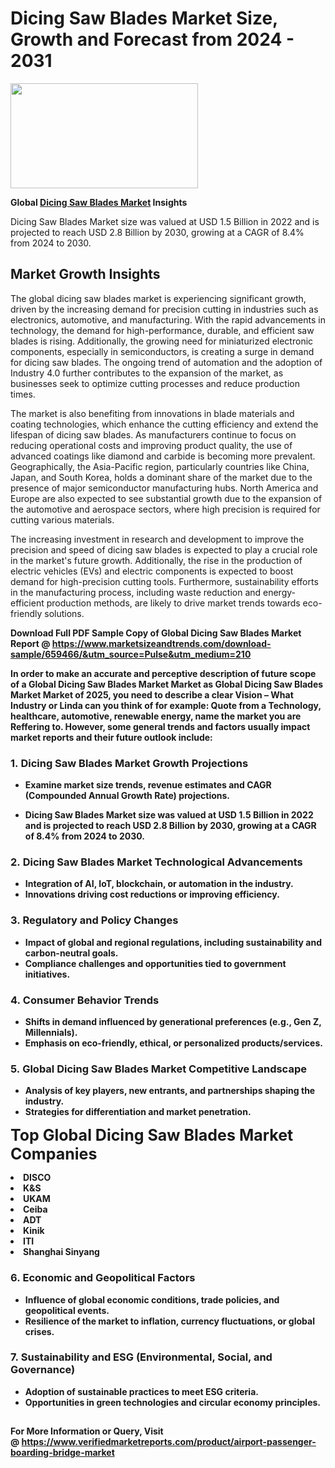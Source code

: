 <H1>Dicing Saw Blades Market Size, Growth and Forecast from 2024 - 2031</H1><img class="aligncenter size-medium wp-image-584254" src="https://thirdeyenews.in/wp-content/uploads/2024/09/Global-Market-Research-300x168.jpeg" alt="" width="300" height="168" /><p><strong>Global&nbsp;<a href="https://www.marketsizeandtrends.com/download-sample/659466/&amp;utm_source=Pulse&amp;utm_medium=210">Dicing Saw Blades Market</a> Insights</strong></p><p>Dicing Saw Blades Market size was valued at USD 1.5 Billion in 2022 and is projected to reach USD 2.8 Billion by 2030, growing at a CAGR of 8.4% from 2024 to 2030.</p><p><h2>Market Growth Insights</h2> <p>The global dicing saw blades market is experiencing significant growth, driven by the increasing demand for precision cutting in industries such as electronics, automotive, and manufacturing. With the rapid advancements in technology, the demand for high-performance, durable, and efficient saw blades is rising. Additionally, the growing need for miniaturized electronic components, especially in semiconductors, is creating a surge in demand for dicing saw blades. The ongoing trend of automation and the adoption of Industry 4.0 further contributes to the expansion of the market, as businesses seek to optimize cutting processes and reduce production times.</p> <p><strong></strong></p> <p>The market is also benefiting from innovations in blade materials and coating technologies, which enhance the cutting efficiency and extend the lifespan of dicing saw blades. As manufacturers continue to focus on reducing operational costs and improving product quality, the use of advanced coatings like diamond and carbide is becoming more prevalent. Geographically, the Asia-Pacific region, particularly countries like China, Japan, and South Korea, holds a dominant share of the market due to the presence of major semiconductor manufacturing hubs. North America and Europe are also expected to see substantial growth due to the expansion of the automotive and aerospace sectors, where high precision is required for cutting various materials.</p> <p>The increasing investment in research and development to improve the precision and speed of dicing saw blades is expected to play a crucial role in the market's future growth. Additionally, the rise in the production of electric vehicles (EVs) and electric components is expected to boost demand for high-precision cutting tools. Furthermore, sustainability efforts in the manufacturing process, including waste reduction and energy-efficient production methods, are likely to drive market trends towards eco-friendly solutions.</p> <p><strong></p><p><span class=""><strong>Download Full PDF Sample Copy of Global Dicing Saw Blades Market Report</strong> @ <a href="https://www.marketsizeandtrends.com/download-sample/659466/&amp;utm_source=Pulse&amp;utm_medium=210" target="_blank">https://www.marketsizeandtrends.com/download-sample/659466/&amp;utm_source=Pulse&amp;utm_medium=210</a></span></p><p>In order to make an accurate and perceptive description of future scope of a Global&nbsp;Dicing Saw Blades Market Market as Global&nbsp;Dicing Saw Blades Market Market of 2025, you need to describe a clear Vision &ndash; What Industry or Linda can you think of for example: Quote from a Technology, healthcare, automotive, renewable energy, name the market you are Reffering to. However, some general trends and factors usually impact market reports and their future outlook include:</p><h3>1.&nbsp;<strong>Dicing Saw Blades Market Growth Projections</strong></h3><ul><li>Examine market size trends, revenue estimates and CAGR (Compounded Annual Growth Rate) projections.</li><li><p>Dicing Saw Blades Market size was valued at USD 1.5 Billion in 2022 and is projected to reach USD 2.8 Billion by 2030, growing at a CAGR of 8.4% from 2024 to 2030.</p></li></ul><h3>2.&nbsp;<strong>Dicing Saw Blades Market Technological Advancements</strong></h3><ul><li>Integration of AI, IoT, blockchain, or automation in the industry.</li><li>Innovations driving cost reductions or improving efficiency.</li></ul><h3>3.&nbsp;<strong>Regulatory and Policy Changes</strong></h3><ul><li>Impact of global and regional regulations, including sustainability and carbon-neutral goals.</li><li>Compliance challenges and opportunities tied to government initiatives.</li></ul><h3>4.&nbsp;<strong>Consumer Behavior Trends</strong></h3><ul><li>Shifts in demand influenced by generational preferences (e.g., Gen Z, Millennials).</li><li>Emphasis on eco-friendly, ethical, or personalized products/services.</li></ul><h3>5.&nbsp;<strong>Global Dicing Saw Blades Market Competitive Landscape</strong></h3><ul><li>Analysis of key players, new entrants, and partnerships shaping the industry.</li><li>Strategies for differentiation and market penetration.</li></ul><p data-pm-slice="1 1 []"><span style="color: inherit; font-family: inherit; font-size: 25px;">Top Global Dicing Saw Blades Market Companies</span></p><div class="" data-test-id=""><p><li>DISCO</li><li> K&S</li><li> UKAM</li><li> Ceiba</li><li> ADT</li><li> Kinik</li><li> ITI</li><li> Shanghai Sinyang</li></p></div><h3>6.&nbsp;<strong>Economic and Geopolitical Factors</strong></h3><ul><li>Influence of global economic conditions, trade policies, and geopolitical events.</li><li>Resilience of the market to inflation, currency fluctuations, or global crises.</li></ul><h3>7.&nbsp;<strong>Sustainability and ESG (Environmental, Social, and Governance)</strong></h3><ul><li>Adoption of sustainable practices to meet ESG criteria.</li><li>Opportunities in green technologies and circular economy principles.</li></ul><h2><strong style="font-size: 14px;">For More Information or Query, Visit @&nbsp;</strong><a style="background-color: #ffffff; font-size: 14px;" href="https://www.marketsizeandtrends.com/report/dicing-saw-blades-market/" target="_blank">https://www.verifiedmarketreports.com/product/airport-passenger-boarding-bridge-market</a></h2>

